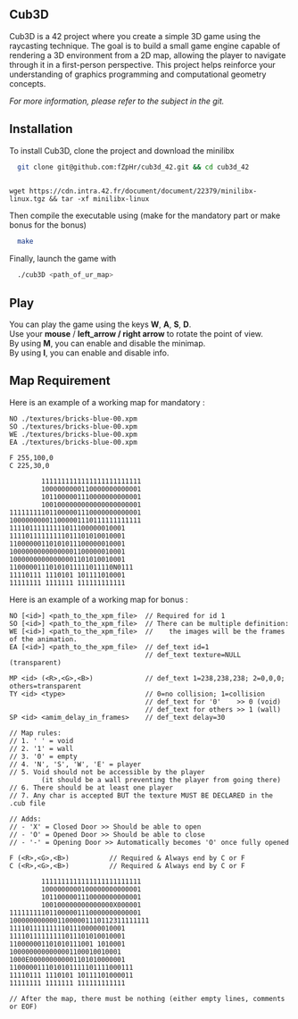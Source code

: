 ## Cub3D

Cub3D is a 42 project where you create a simple 3D game using the raycasting technique. The goal is to build a small game engine capable of rendering a 3D environment from a 2D map, allowing the player to navigate through it in a first-person perspective. This project helps reinforce your understanding of graphics programming and computational geometry concepts.

*For more information, please refer to the subject in the git.*

## Installation

To install Cub3D, clone the project and download the minilibx

```bash
  git clone git@github.com:fZpHr/cub3d_42.git && cd cub3d_42
  
```
```Download the minilibx
wget https://cdn.intra.42.fr/document/document/22379/minilibx-linux.tgz && tar -xf minilibx-linux
```
Then compile the executable using (make for the mandatory part or make bonus for the bonus)
```bash
  make
```
Finally, launch the game with

```bash
  ./cub3D <path_of_ur_map>
```

    
## Play

You can play the game using the keys **W**, **A**, **S**, **D**.  
Use your **mouse** / **left_arrow / right arrow** to rotate the point of view.  
By using **M**, you can enable and disable the minimap.  
By using **I**, you can enable and disable info.  

## Map Requirement
Here is an example of a working map for mandatory :
```
NO ./textures/bricks-blue-00.xpm
SO ./textures/bricks-blue-00.xpm
WE ./textures/bricks-blue-00.xpm
EA ./textures/bricks-blue-00.xpm

F 255,100,0
C 225,30,0

        1111111111111111111111111
        1000000000110000000000001
        1011000001110000000000001
        1001000000000000000000001
111111111011000001110000000000001
100000000011000001110111111111111
11110111111111011100000010001
11110111111111011101010010001
11000000110101011100000010001
10000000000000001100000010001
10000000000000001101010010001
11000001110101011111011110N0111
11110111 1110101 101111010001
11111111 1111111 111111111111
```
Here is an example of a working map for bonus :
```
NO [<id>] <path_to_the_xpm_file>  // Required for id 1
SO [<id>] <path_to_the_xpm_file>  // There can be multiple definition:
WE [<id>] <path_to_the_xpm_file>  //    the images will be the frames of the animation.
EA [<id>] <path_to_the_xpm_file>  // def_text id=1
                                  // def_text texture=NULL (transparent)

MP <id> (<R>,<G>,<B>)             // def_text 1=238,238,238; 2=0,0,0; others=transparent
TY <id> <type>                    // 0=no collision; 1=collision
                                  // def_text for '0'    >> 0 (void)
                                  // def_text for others >> 1 (wall)
SP <id> <amim_delay_in_frames>    // def_text delay=30

// Map rules:
// 1. ' ' = void
// 2. '1' = wall
// 3. '0' = empty
// 4. 'N', 'S', 'W', 'E' = player
// 5. Void should not be accessible by the player
        (it should be a wall preventing the player from going there)
// 6. There should be at least one player
// 7. Any char is accepted BUT the texture MUST BE DECLARED in the .cub file

// Adds:
// - 'X' = Closed Door >> Should be able to open
// - 'O' = Opened Door >> Should be able to close
// - '-' = Opening Door >> Automatically becomes 'O' once fully opened

F (<R>,<G>,<B>)          // Required & Always end by C or F
C (<R>,<G>,<B>)          // Required & Always end by C or F

        1111111111111111111111111
        1000000000100000000000001
        1011000001110000000000001
        100100000000000000X000001
111111111011000001110000000000001
10000000000011000001110112311111111
11110111111111011100000010001
11110111111111011101010010001
110000001101010111001 1010001
1000000000000001100010010001
1000E000000000001101010000001
1100000111010101111101111000111
11110111 1110101 10111101000011
11111111 1111111 111111111111

// After the map, there must be nothing (either empty lines, comments or EOF)
```
